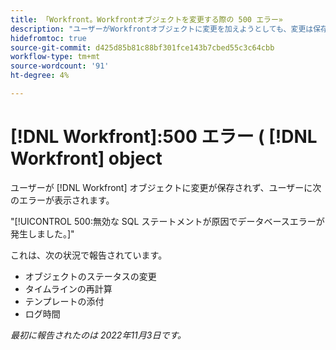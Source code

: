 ```yaml
---
title: 「Workfront。Workfrontオブジェクトを変更する際の 500 エラー»
description: "ユーザーがWorkfrontオブジェクトに変更を加えようとしても、変更は保存されず、ユーザーにエラーが表示されます"
hidefromtoc: true
source-git-commit: d425d85b81c88bf301fce143b7cbed55c3c64cbb
workflow-type: tm+mt
source-wordcount: '91'
ht-degree: 4%

---
```



# [!DNL Workfront]:500 エラー ( [!DNL Workfront] object

ユーザーが [!DNL Workfront] オブジェクトに変更が保存されず、ユーザーに次のエラーが表示されます。

&quot;[!UICONTROL 500:無効な SQL ステートメントが原因でデータベースエラーが発生しました。]&quot;

これは、次の状況で報告されています。

* オブジェクトのステータスの変更
* タイムラインの再計算
* テンプレートの添付
* ログ時間

_最初に報告されたのは 2022年11月3日です。_

